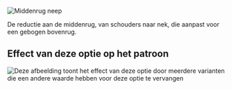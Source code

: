 ![Middenrug neep](centerbackdart.svg)

De reductie aan de middenrug, van schouders naar nek, die aanpast voor een gebogen bovenrug.

## Effect van deze optie op het patroon

![Deze afbeelding toont het effect van deze optie door meerdere varianten die een andere waarde hebben voor deze optie te vervangen](jaeger_centerbackdart_sample.svg "Effect van deze optie op het patroon")
